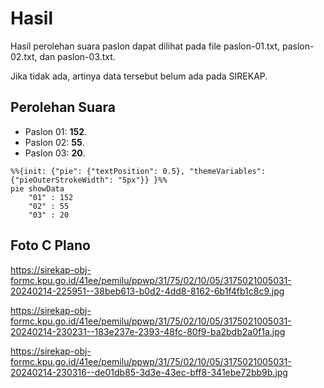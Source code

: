 # Hasil

Hasil perolehan suara paslon dapat dilihat pada file paslon-01.txt, paslon-02.txt, dan paslon-03.txt.

Jika tidak ada, artinya data tersebut belum ada pada SIREKAP.

## Perolehan Suara

 * Paslon 01: **152**.
 * Paslon 02: **55**.
 * Paslon 03: **20**.

```mermaid
%%{init: {"pie": {"textPosition": 0.5}, "themeVariables": {"pieOuterStrokeWidth": "5px"}} }%%
pie showData
    "01" : 152
    "02" : 55
    "03" : 20
```
## Foto C Plano

https://sirekap-obj-formc.kpu.go.id/41ee/pemilu/ppwp/31/75/02/10/05/3175021005031-20240214-225951--38beb613-b0d2-4dd8-8162-6b1f4fb1c8c9.jpg

https://sirekap-obj-formc.kpu.go.id/41ee/pemilu/ppwp/31/75/02/10/05/3175021005031-20240214-230231--183e237e-2393-48fc-80f9-ba2bdb2a0f1a.jpg

https://sirekap-obj-formc.kpu.go.id/41ee/pemilu/ppwp/31/75/02/10/05/3175021005031-20240214-230316--de01db85-3d3e-43ec-bff8-341ebe72bb9b.jpg
